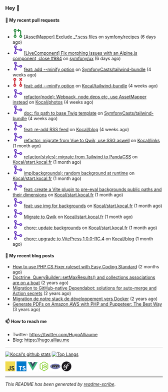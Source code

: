 ### Hey 👋

#### 👷 My recent pull requests

- ![](./assets/pr-open.svg) [[AssetMapper] Exclude _*.scss files](https://github.com/symfony/recipes/pull/1241) on [symfony/recipes](https://github.com/symfony/recipes) (6 days ago)
- ![](./assets/pr-merged.svg) [[LiveComponent] Fix morphing issues with an Alpine.js component, close #984](https://github.com/symfony/ux/pull/1126) on [symfony/ux](https://github.com/symfony/ux) (6 days ago)
- ![](./assets/pr-merged.svg) [feat: add --minify option](https://github.com/SymfonyCasts/tailwind-bundle/pull/21) on [SymfonyCasts/tailwind-bundle](https://github.com/SymfonyCasts/tailwind-bundle) (4 weeks ago)
- ![](./assets/pr-closed.svg) [feat: add --minify option](https://github.com/Kocal/tailwind-bundle/pull/1) on [Kocal/tailwind-bundle](https://github.com/Kocal/tailwind-bundle) (4 weeks ago)
- ![](./assets/pr-merged.svg) [refactor(node): Webpack, node deps etc, use AssetMapper instead](https://github.com/Kocal/photos/pull/7) on [Kocal/photos](https://github.com/Kocal/photos) (4 weeks ago)
- ![](./assets/pr-merged.svg) [doc: fix path to base Twig template](https://github.com/SymfonyCasts/tailwind-bundle/pull/19) on [SymfonyCasts/tailwind-bundle](https://github.com/SymfonyCasts/tailwind-bundle) (4 weeks ago)
- ![](./assets/pr-merged.svg) [feat: re-add RSS feed](https://github.com/Kocal/blog/pull/149) on [Kocal/blog](https://github.com/Kocal/blog) (4 weeks ago)
- ![](./assets/pr-merged.svg) [refactor: migrate from Vue to Qwik, use SSG aswell](https://github.com/Kocal/links/pull/5) on [Kocal/links](https://github.com/Kocal/links) (1 month ago)
- ![](./assets/pr-merged.svg) [refactor(styles): migrate from Tailwind to PandaCSS](https://github.com/Kocal/start.kocal.fr/pull/409) on [Kocal/start.kocal.fr](https://github.com/Kocal/start.kocal.fr) (1 month ago)
- ![](./assets/pr-merged.svg) [imp(backgrounds): random background at runtime](https://github.com/Kocal/start.kocal.fr/pull/408) on [Kocal/start.kocal.fr](https://github.com/Kocal/start.kocal.fr) (1 month ago)
- ![](./assets/pr-merged.svg) [feat: create a Vite plugin to pre-eval backgrounds public paths and their dimensions](https://github.com/Kocal/start.kocal.fr/pull/407) on [Kocal/start.kocal.fr](https://github.com/Kocal/start.kocal.fr) (1 month ago)
- ![](./assets/pr-merged.svg) [feat: use img for backgrounds](https://github.com/Kocal/start.kocal.fr/pull/406) on [Kocal/start.kocal.fr](https://github.com/Kocal/start.kocal.fr) (1 month ago)
- ![](./assets/pr-merged.svg) [Migrate to Qwik](https://github.com/Kocal/start.kocal.fr/pull/405) on [Kocal/start.kocal.fr](https://github.com/Kocal/start.kocal.fr) (1 month ago)
- ![](./assets/pr-merged.svg) [chore: update backgrounds](https://github.com/Kocal/start.kocal.fr/pull/404) on [Kocal/start.kocal.fr](https://github.com/Kocal/start.kocal.fr) (1 month ago)
- ![](./assets/pr-merged.svg) [chore: upgrade to VitePress 1.0.0-RC.4](https://github.com/Kocal/blog/pull/148) on [Kocal/blog](https://github.com/Kocal/blog) (1 month ago)

#### 📜 My recent blog posts

- [How to use PHP CS Fixer ruleset with Easy Coding Standard](posts/2023-07-19-how-to-use-php-cs-fixer-ruleset-with-easy-coding-standard) (2 months ago)
- [Doctrine, QueryBuilder::setMaxResults() and collections associations are on a boat](posts/2022-01-07-doctrine-setmaxresults-and-collections-associations-are-on-a-boat) (2 years ago)
- [Migration to GitHub-native Dependabot: solutions for auto-merge and Action secrets](posts/2021-05-04-migration-to-github-native-dependabot-solutions-for-auto-merge-and-action-secrets) (2 years ago)
- [Migration de notre stack de développement vers Docker](posts/2021-04-26-migration-stack-developpement) (2 years ago)
- [Generate PDFs on Amazon AWS with PHP and Puppeteer: The Best Way](posts/2020-04-21-generate-pdfs-on-amazon-aws-with-php-and-puppeteer-the-best-way) (3 years ago)

#### 📫 How to reach me

- Twitter: https://twitter.com/HugoAlliaume
- Blog: https://hugo.alliau.me

---

[![Kocal's github stats](https://github-readme-stats.vercel.app/api?username=Kocal&count_private=true&hide=stars)](https://github.com/anuraghazra/github-readme-stats)
[![Top Langs](https://github-readme-stats.vercel.app/api/top-langs/?username=Kocal&layout=compact)](https://github.com/anuraghazra/github-readme-stats)

<img src="https://raw.githubusercontent.com/devicons/devicon/master/icons/javascript/javascript-original.svg" alt="javascript" title="javascript" width="32" height="32"/> <img src="https://raw.githubusercontent.com/devicons/devicon/master/icons/typescript/typescript-original.svg" alt="typescript" title="typescript" width="32" height="32"/> <img src="https://raw.githubusercontent.com/devicons/devicon/master/icons/vuejs/vuejs-original.svg" alt="vuejs" title="vuejs" width="32" height="32"/> <img src="https://raw.githubusercontent.com/devicons/devicon/master/icons/nodejs/nodejs-original.svg" alt="nodejs" title="nodejs" width="32" height="32"/> <img src="https://raw.githubusercontent.com/devicons/devicon/master/icons/php/php-original.svg" alt="php" title="php" width="32" height="32"/> <img src="https://raw.githubusercontent.com/devicons/devicon/master/icons/symfony/symfony-original.svg" alt="symfony" title="symfony" width="32" height="32"/> 

---

_This README has been generated by [readme-scribe](https://github.com/muesli/readme-scribe/)_.

